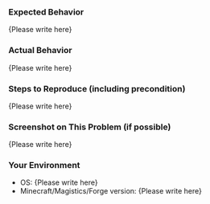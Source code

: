 <!-- Thank you for your contribution to Magistics! Please replace {Please write here} with your description -->

### Expected Behavior

{Please write here}

### Actual Behavior

{Please write here}

### Steps to Reproduce (including precondition)

{Please write here}

### Screenshot on This Problem (if possible)

{Please write here}

### Your Environment

- OS: {Please write here}
- Minecraft/Magistics/Forge version: {Please write here}

